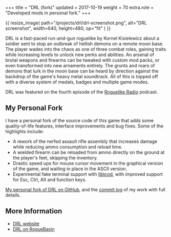 +++
title = "DRL (fork)"
updated = 2017-10-19
weight = 70
extra.role = "Developed mods in personal fork."
+++

{{ resize_image(
  path="/projects/drl/drl-screenshot.png",
  alt="DRL screenshot",
  width=640,
  height=480,
  op="fit"
) }}

DRL is a fast-paced run-and-gun roguelike by Kornel Kisielewicz about a soldier sent to stop an outbreak of hellish demons on a remote moon base.
The player wades into the chaos as one of three combat roles, gaining traits while increasing levels to unlock new perks and abilities.
An arsenal of brutal weapons and firearms can be tweaked with custom mod packs, or even transformed into new arnaments entirely.
The grunts and roars of demons that lurk in the moon base can be heard by direction against the backdrop of the game's heavy metal soundtrack.
All of this is topped off with a diverse system of medals, badges and multiple game modes.

DRL was featured on the fourth episode of the [Roguelike Radio](http://www.roguelikeradio.com/) podcast.

<!-- more -->

## My Personal Fork

I have a personal fork of the source code of this game that adds some quality-of-life features, interface improvements and bug fixes.
Some of the highlights include:

- A rework of the nerfed assault rifle assembly that increases damage while reducing ammo consumption and reload time.
- A wielded firearm can be reloaded from ammo directly on the ground at the player's feet, skipping the inventory.
- Drastic speed ups for mouse cursor movement in the graphical version of the game, and waiting in place in the ASCII version.
- Experimental fake terminal support with [libtcod](http://roguebasin.com/index.php/Doryen_library), with improved support for Esc, Ctrl, Alt and function keys.

[My personal fork of DRL on GitHub](https://github.com/tung/doomrl), and the [commit log](https://github.com/tung/doomrl/commits/patches) of my work with full details.

## More Information

- [DRL website](https://drl.chaosforge.org/)
- [DRL on RogueBasin](http://roguebasin.com/index.php/DoomRL)
